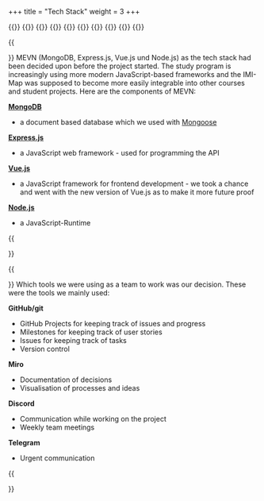 +++
title = "Tech Stack"
weight = 3
+++


{{<gallery>}}
{{<team-member image="logo_mongo.png" name="MongoDB">}}
{{<team-member image="logo_express.png" name="Express.js">}}
{{<team-member image="logo_vue.png" name="Vue.js">}}
{{<team-member image="logo_node.png" name="Node.js">}}
{{<team-member image="logo_github.png" name="GitHub">}}
{{<team-member image="logo_discord.png" name="Discord">}}
{{<team-member image="logo_telegram.png" name="Telegram">}}
{{<team-member image="logo_miro.png" name="Miro">}}
{{</gallery>}}


{{<section title="Tech Stack">}}
MEVN (MongoDB, Express.js, Vue.js und Node.js) as the tech stack had been decided upon before the project started. The study program is increasingly using more modern JavaScript-based frameworks and the IMI-Map was supposed to become more easily integrable into other courses and student projects. Here are the components of MEVN:

**[MongoDB](https://www.mongodb.com/)**
* a document based database which we used with [Mongoose](https://mongoosejs.com/)

**[Express.js](https://expressjs.com/)**
* a JavaScript web framework - used for programming the API

**[Vue.js](https://v3.vuejs.org/)**
* a JavaScript framework for frontend development - we took a chance and went with the new version of Vue.js as to make it more future proof

**[Node.js](https://nodejs.org/en/)**
* a JavaScript-Runtime


{{</section>}}



{{<section title="Development Tools">}}
Which tools we were using as a team to work was our decision. These were the tools we mainly used:

**GitHub/git**
* GitHub Projects for keeping track of issues and progress
* Milestones for keeping track of user stories
* Issues for keeping track of tasks
* Version control

**Miro**
* Documentation of decisions
* Visualisation of processes and ideas

**Discord**
* Communication while working on the project
* Weekly team meetings

**Telegram**
* Urgent communication


{{</section>}}
